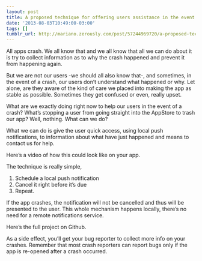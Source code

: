 ```yaml
---
layout: post
title: A proposed technique for offering users assistance in the event of a crash
date: '2013-08-03T10:49:00-03:00'
tags: []
tumblr_url: http://mariano.zerously.com/post/57244969720/a-proposed-technique-for-offering-users-assistance
---
```

All apps crash.
We all know that and we all know that all we can do about it is try to collect information as to why the crash happened and prevent it from happening again.

But we are not our users -we should all also know that-, and sometimes, in the event of a crash, our users don’t understand what happened or why. Let alone, are they aware of the kind of care we placed into making the app as stable as possible. Sometimes they get confused or even, really upset.

What are we exactly doing right now to help our users in the event of a crash? What’s stopping a user from going straight into the AppStore to trash our app? Well, nothing. What can we do?

What we can do is give the user quick access, using local push notifications, to information about what have just happened and means to contact us for help.

Here’s a video of how this could look like on your app.




The technique is really simple,
1. Schedule a local push notification
2. Cancel it right before it’s due
3. Repeat.

If the app crashes, the notification will not be cancelled and thus will be presented to the user. This whole mechanism happens locally, there’s no need for a remote notifications service.

Here’s the full project on Github.

As a side effect, you’ll get your bug reporter to collect more info on your crashes. Remember that most crash reporters can report bugs only if the app is re-opened after a crash occurred.
